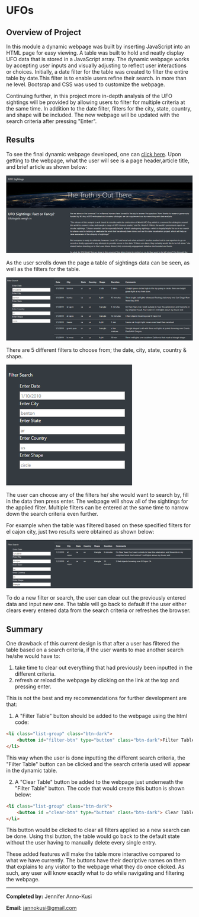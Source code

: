 # UFOs
## Overview of Project

In this module a dynamic webpage was built by inserting JavaScript into an HTML page for easy viewing. A table was built to hold and neatly display UFO data that is stored in a JavaScript array. The dynamic webpage works by accepting user inputs and visually adjusting to reflect user interactions or choices. Initially, a date filter for the table was created to filter the entire table by date.This filter is to enable users refine their search. in more than ne level. 
Bootsrap and CSS was used to customize the webpage. 

Continuing further, in this project more in-depth analysis of the UFO sightings will be provided by allowing users to filter for multiple criteria at the same time. In addition to the date filter, filters for the city, state, country, and shape will be included. The new webpage will be updated with the search criteria after pressing "Enter".

## Results
To see the final dynamic webpage developed, one can [click here](https://gerlechjen.github.io/UFOs/). Upon getting to the webpage, what the user will see is a page header,article title, and brief article as shown below:

![image1](https://github.com/GerlechJen/UFOs/blob/main/static/images/UFO%20Webpage.png)

As the user scrolls down the page a table of sightings data can be seen, as well as the filters for the table. 

![image5](https://github.com/GerlechJen/UFOs/blob/main/static/images/table%20with%20filter.png)

There are 5 different filters to choose from; the date, city, state, country & shape. 

![image2](https://github.com/GerlechJen/UFOs/blob/main/static/images/UFO%20Webpage%20Filter.png)

The user can choose any of the filters he/ she would want to search by, fill in the data then press enter. The webpage will show all of the sightings for the applied filter. Multiple filters can be entered at the same time to narrow down the search criteria even further. 

For example when the table was filtered based on these specified filters for el cajon city, just two results were obtained as shown below:

![image3](https://github.com/GerlechJen/UFOs/blob/main/static/images/Webpage%20Filtered.png)

To do a new filter or search, the user can clear out the previously entered data and input new one. The table will go back to default if the user either clears every entered data from the search criteria or refreshes the browser. 

## Summary
One drawback of this current design is that after a user has filtered the table based on a search criteria, if the user wants to mae another search he/she would have to:
1. take time to clear out everything that had previously been inputted in the different criteria.
2. refresh or reload the webpage by clicking on the link at the top and pressing enter.

This is not the best and my recommendations for further development are that: 
1. A "Filter Table" button should be added to the webpage using the html code: 

```html
<li class="list-group" class="btn-dark">
    <button id="filter-btn" type="button" class="btn-dark">Filter Table</button>
</li>

```

This way when the user is done inputting the different search criteria, the "Filter Table" button can be clicked and the search criteria used will appear in the dynamic table. 

2. A "Clear Table" button be added to the webpage just underneath the "Filter Table" button. The code that would create this button is shown below:

```html
<li class="list-group" class="btn-dark">
    <button id ="clear-btn" type="button" class="btn-dark"> Clear Table</button>
</li>
```

This button would be clicked to clear all filters applied so a new search can be done. Using thsi button, the table would go back to the default state without the user having to manually delete every single entry. 

These added features will make the table more interactive compared to what we have currently. The buttons have their decriptive names on them that explains to any visitor to the webpage what they do once clicked. As such, any user will know exactly what to do while navigating and filtering the webpage. 

----

**Completed by:** Jennifer Anno-Kusi

**Email:** jannokusi@gmail.com 
